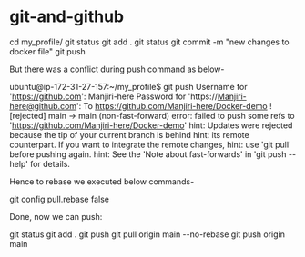 # git-and-github

cd my_profile/
git status
git add .
git status
git commit -m "new changes to docker file"
git push

But there was a conflict during push command as below-

ubuntu@ip-172-31-27-157:~/my_profile$ git push
Username for 'https://github.com': Manjiri-here
Password for 'https://Manjiri-here@github.com':
To https://github.com/Manjiri-here/Docker-demo
 ! [rejected]        main -> main (non-fast-forward)
error: failed to push some refs to 'https://github.com/Manjiri-here/Docker-demo'
hint: Updates were rejected because the tip of your current branch is behind
hint: its remote counterpart. If you want to integrate the remote changes,
hint: use 'git pull' before pushing again.
hint: See the 'Note about fast-forwards' in 'git push --help' for details.

Hence to rebase we executed below commands-

git config pull.rebase false

Done, now we can push:

git status
git add .
git push
git pull origin main --no-rebase
git push origin main


